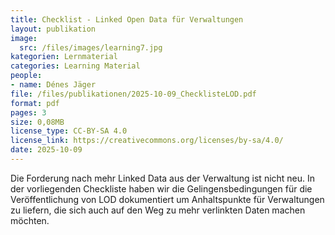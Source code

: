 ```yaml
---
title: Checklist - Linked Open Data für Verwaltungen
layout: publikation
image:
  src: /files/images/learning7.jpg
kategorien: Lernmaterial 
categories: Learning Material
people:
- name: Dénes Jäger
file: /files/publikationen/2025-10-09_ChecklisteLOD.pdf
format: pdf
pages: 3
size: 0,08MB
license_type: CC-BY-SA 4.0
license_link: https://creativecommons.org/licenses/by-sa/4.0/
date: 2025-10-09
---
```

Die Forderung nach mehr Linked Data aus der Verwaltung ist nicht neu. In der vorliegenden Checkliste haben wir die Gelingensbedingungen für die Veröffentlichung von LOD dokumentiert um Anhaltspunkte für Verwaltungen zu liefern, die sich auch auf den Weg zu mehr verlinkten Daten machen möchten.
